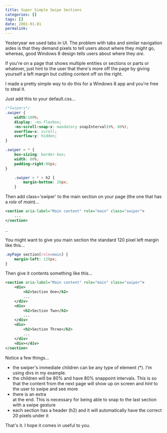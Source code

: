 ```yaml
---
title: Super Simple Swipe Sections
categories: []
tags: []
date: 2001-01-01
permalink: 
---
```


Yesteryear we used tabs in UI. The problem with tabs and similar navigation aides is that they demand pixels to tell users about where they _might_ go, whereas, good Windows 8 design tells users about where they _are_.

If you're on a page that shows multiple entities or sections or parts or whatever, just hint to the user that there's more off the page by giving yourself a left margin but cutting content off on the right.

I made a pretty simple way to do this for a Windows 8 app and you're free to steal it.

Just add this to your default.css...

``` css
/*Swipers*/
.swiper {
    width:100%;
    display: -ms-flexbox;
    -ms-scroll-snap-x: mandatory snapInterval(0%, 80%);
    overflow-x: scroll;
    overflow-y: hidden;
}

.swiper > * {
    box-sizing: border-box;
    width: 80%;
    padding-right:80px;
}

    .swiper > * > h2 {
        margin-bottom: 20px;
    }
```

Then add class='swiper' to the main section on your page (the one that has a _role_ of _main_)...

``` xml
<section aria-label="Main content" role="main" class="swiper">
    ...
</section>
```
..

You might want to give you main section the standard 120 pixel left margin like this...

``` css
.myPage section[role=main] {
    margin-left: 120px;
}
```

Then give it contents something like this...

``` xml
<section aria-label="Main content" role="main" class="swiper">
    <div>
        <h2>Section One</h2>
        ...
    </div>
    <div>
        <h2>Section Two</h2>
        ...
    </div>
    <div>
        <h2>Section Three</h2>
        ...
    </div>
    <div></div>
</section>
```

Notice a few things...

*   the swiper's immediate children can be any type of element (*). I'm using divs in my example.
*   the children will be 80% and have 80% snappoint intervals. This is so that the content from the next page will show up on screen and _hint_ to the user to swipe and see more
*   there is an extra <div></div> at the end. This is necessary for being able to snap to the last section with a swipe gesture
*   each section has a header (h2) and it will automatically have the correct 20 pixels under it

That's it. I hope it comes in useful to you.